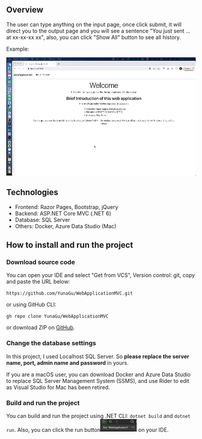## Overview

The user can type anything on the input page, once click submit, it will direct you to the output page and you will see a sentence "You just sent ... at xx-xx-xx xx", also, you can click "Show All" button to see all history.

Example:

![/Users/yunkoo/Downloads/Screen Recording 2023-12-08 at 20.29.09.gif](https://github.com/YunaGu/WebApplicationMVC/blob/master/Screen%20Recording%202023-12-08%20at%2020.29.09.gif)


## Technologies

- Frontend: Razor Pages, Bootstrap, jQuery
- Backend: ASP.NET Core MVC (.NET 6)
- Database: SQL Server
- Others: Docker, Azure Data Studio (Mac)



## How to install and run the project

### Download source code

You can open your IDE and select "Get from VCS", Version control: git, copy and paste the URL below:

```git
https://github.com/YunaGu/WebApplicationMVC.git
```

or using GitHub CLI:

```git
gh repo clone YunaGu/WebApplicationMVC
```

or download ZIP on [GitHub](https://github.com/YunaGu/WebApplicationMVC).

### Change the database settings

In this project, I used Localhost SQL Server. So **please replace the server name, port, admin name and password** in yours. 

If you are a macOS user, you can download Docker and Azure Data Studio to replace SQL Server Management System (SSMS), and use Rider to edit as Visual Studio for Mac has been retired.

### Build and run the project

You can build and run the project using .NET CLI: `dotnet build` and `dotnet run`. Also, you can click the run button<img src="https://github.com/YunaGu/WebApplicationMVC/blob/master/Screenshot%202023-12-08%20at%2020.55.04.png" alt="Screenshot 2023-12-08 at 20.55.04" style="zoom:25%;" /> on your IDE.

